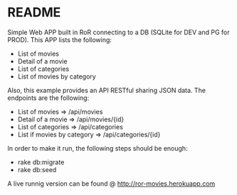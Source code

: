 # README

Simple Web APP built in RoR connecting to a DB (SQLite for DEV and PG for PROD). This APP lists the following:

- List of movies
- Detail of a movie
- List of categories
- List of movies by category

Also, this example provides an API RESTful sharing JSON data. The endpoints are the following:

- List of movies => /api/movies
- Detail of a movie => /api/movies/{id}
- List of categories => /api/categories
- List if movies by category => /api/categories/{id}

In order to make it run, the following steps should be enough:

- rake db:migrate
- rake db:seed

A live runnig version can be found @ http://ror-movies.herokuapp.com
